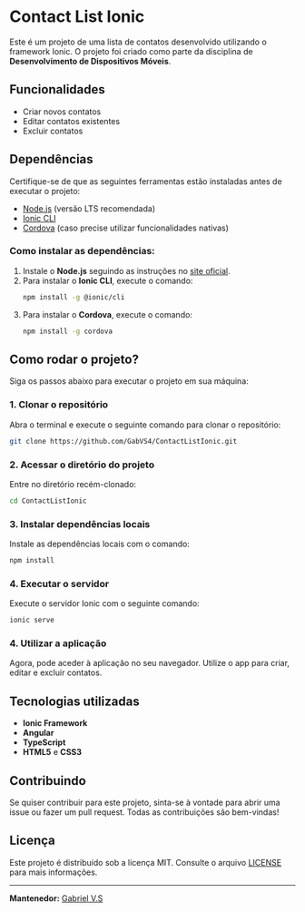 # Contact List Ionic

Este é um projeto de uma lista de contatos desenvolvido utilizando o framework Ionic. O projeto foi criado como parte da disciplina de **Desenvolvimento de Dispositivos Móveis**.

## Funcionalidades
- Criar novos contatos
- Editar contatos existentes
- Excluir contatos

## Dependências

Certifique-se de que as seguintes ferramentas estão instaladas antes de executar o projeto:

- [Node.js](https://nodejs.org/) (versão LTS recomendada)
- [Ionic CLI](https://ionicframework.com/docs/cli)
- [Cordova](https://cordova.apache.org/) (caso precise utilizar funcionalidades nativas)

### Como instalar as dependências:

1. Instale o **Node.js** seguindo as instruções no [site oficial](https://nodejs.org/).
2. Para instalar o **Ionic CLI**, execute o comando:
   ```bash
   npm install -g @ionic/cli
   ```
3. Para instalar o **Cordova**, execute o comando:
   ```bash
   npm install -g cordova
   ```

## Como rodar o projeto?

Siga os passos abaixo para executar o projeto em sua máquina:

### 1. Clonar o repositório
Abra o terminal e execute o seguinte comando para clonar o repositório:
```bash
git clone https://github.com/GabVS4/ContactListIonic.git
```

### 2. Acessar o diretório do projeto
Entre no diretório recém-clonado:
```bash
cd ContactListIonic
```

### 3. Instalar dependências locais
Instale as dependências locais com o comando:
```bash
npm install
```

### 4. Executar o servidor
Execute o servidor Ionic com o seguinte comando:
```bash
ionic serve
```

### 4. Utilizar a aplicação
Agora, pode aceder à aplicação no seu navegador. Utilize o app para criar, editar e excluir contatos.

## Tecnologias utilizadas
- **Ionic Framework**
- **Angular**
- **TypeScript**
- **HTML5** e **CSS3**

## Contribuindo
Se quiser contribuir para este projeto, sinta-se à vontade para abrir uma issue ou fazer um pull request. Todas as contribuições são bem-vindas!

## Licença
Este projeto é distribuído sob a licença MIT. Consulte o arquivo [LICENSE](LICENSE) para mais informações.

---

**Mantenedor:** [Gabriel V.S](https://github.com/GabVS4)
